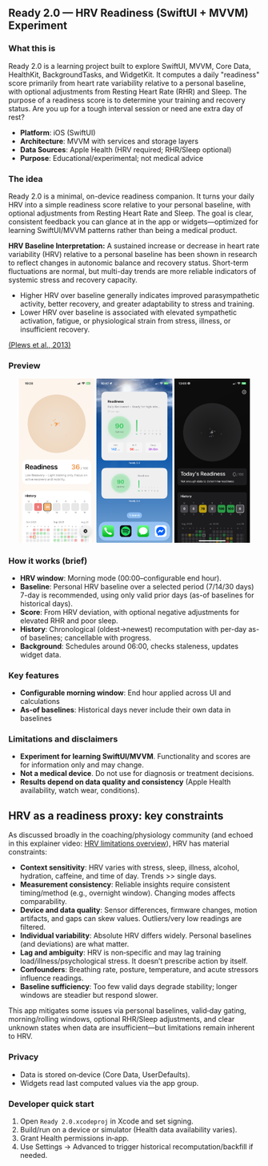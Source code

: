 ## Ready 2.0 — HRV Readiness (SwiftUI + MVVM) Experiment

### What this is

Ready 2.0 is a learning project built to explore SwiftUI, MVVM, Core Data, HealthKit, BackgroundTasks, and WidgetKit. It computes a daily "readiness" score primarily from heart rate variability relative to a personal baseline, with optional adjustments from Resting Heart Rate (RHR) and Sleep. The purpose of a readiness score is to determine your training and recovery status. Are you up for a tough interval session or need ane extra day of rest?

- **Platform**: iOS (SwiftUI)
- **Architecture**: MVVM with services and storage layers
- **Data Sources**: Apple Health (HRV required; RHR/Sleep optional)
- **Purpose**: Educational/experimental; not medical advice

### The idea

Ready 2.0 is a minimal, on-device readiness companion. It turns your daily HRV into a simple readiness score relative to your personal baseline, with optional adjustments from Resting Heart Rate and Sleep. The goal is clear, consistent feedback you can glance at in the app or widgets—optimized for learning SwiftUI/MVVM patterns rather than being a medical product.

**HRV Baseline Interpretation:**
A sustained increase or decrease in heart rate variability (HRV) relative to a personal baseline has been shown in research to reflect changes in autonomic balance and recovery status. Short-term fluctuations are normal, but multi-day trends are more reliable indicators of systemic stress and recovery capacity.
- Higher HRV over baseline generally indicates improved parasympathetic activity, better recovery, and greater adaptability to stress and training.
- Lower HRV over baseline is associated with elevated sympathetic activation, fatigue, or physiological strain from stress, illness, or insufficient recovery.

[(Plews et al., 2013)](https://pubmed.ncbi.nlm.nih.gov/23852425/)

### Preview

<p align="center">
  <img src="README-IMAGES/ready_home.png" alt="Home (Light)" width="30%"/>
  <img src="README-IMAGES/ready_widgets.PNG" alt="Widgets" width="30%"/>
  <img src="README-IMAGES/ready_home_dark.PNG" alt="Home (Dark)" width="30%"/>  
</p>

### How it works (brief)

- **HRV window**: Morning mode (00:00–configurable end hour).
- **Baseline**: Personal HRV baseline over a selected period (7/14/30 days) 7-day is recommended, using only valid prior days (as-of baselines for historical days).
- **Score**: From HRV deviation, with optional negative adjustments for elevated RHR and poor sleep.
- **History**: Chronological (oldest→newest) recomputation with per-day as-of baselines; cancellable with progress.
- **Background**: Schedules around 06:00, checks staleness, updates widget data.

### Key features

- **Configurable morning window**: End hour applied across UI and calculations
- **As-of baselines**: Historical days never include their own data in baselines

### Limitations and disclaimers

- **Experiment for learning SwiftUI/MVVM**. Functionality and scores are for information only and may change.
- **Not a medical device**. Do not use for diagnosis or treatment decisions.
- **Results depend on data quality and consistency** (Apple Health availability, watch wear, conditions).

## HRV as a readiness proxy: key constraints

As discussed broadly in the coaching/physiology community (and echoed in this explainer video: [HRV limitations overview](https://www.youtube.com/watch?v=IJFkkA5qh5E&ab_channel=TheUnlazyWay)), HRV has material constraints:

- **Context sensitivity**: HRV varies with stress, sleep, illness, alcohol, hydration, caffeine, and time of day. Trends >> single days.
- **Measurement consistency**: Reliable insights require consistent timing/method (e.g., overnight window). Changing modes affects comparability.
- **Device and data quality**: Sensor differences, firmware changes, motion artifacts, and gaps can skew values. Outliers/very low readings are filtered.
- **Individual variability**: Absolute HRV differs widely. Personal baselines (and deviations) are what matter.
- **Lag and ambiguity**: HRV is non‑specific and may lag training load/illness/psychological stress. It doesn’t prescribe action by itself.
- **Confounders**: Breathing rate, posture, temperature, and acute stressors influence readings.
- **Baseline sufficiency**: Too few valid days degrade stability; longer windows are steadier but respond slower.

This app mitigates some issues via personal baselines, valid‑day gating, morning/rolling windows, optional RHR/Sleep adjustments, and clear unknown states when data are insufficient—but limitations remain inherent to HRV.

### Privacy

- Data is stored on‑device (Core Data, UserDefaults).
- Widgets read last computed values via the app group.

### Developer quick start

1. Open `Ready 2.0.xcodeproj` in Xcode and set signing.
2. Build/run on a device or simulator (Health data availability varies).
3. Grant Health permissions in‑app.
4. Use Settings → Advanced to trigger historical recomputation/backfill if needed.

